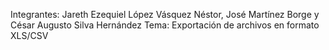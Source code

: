 Integrantes: Jareth Ezequiel López Vásquez Néstor, José Martínez Borge y César Augusto Silva Hernández
Tema: Exportación de archivos en formato XLS/CSV
